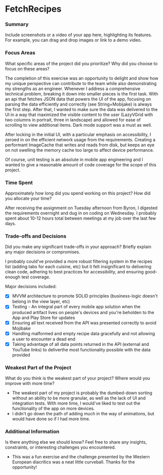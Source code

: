 # FetchRecipes

### Summary
Include screenshots or a video of your app here, highlighting its features. For example, you can drag and drop images or link to a demo video.

### Focus Areas
What specific areas of the project did you prioritize? Why did you choose to focus on these areas?

The completion of this exercise was an opportunity to delight and show how my unique perspective can contribute to the team while also demonstrating my strengths as an engineer. Whenever I address a comprehensive technical problem, breaking it down into smaller pieces is the first task. With an api that fetches JSON data that powers the UI of the app, focusing on parsing the data efficiently and correctly (see String+Mobijake) is always the first step. After that, I wanted to make sure the data was delivered to the UI in a way that maximized the visible content to the user (LazyVGrid with two columns in portrait, three in landscape) and allowed for ease of scrolling to view additional items. Dark mode support was a must as well.

After locking in the initial UI, with a particular emphasis on accessibility, I zeroed in on the efficient network usage from the requirements. Creating a performant ImageCache that writes and reads from disk, but keeps an eye on not swelling the memory cache too large to affect device performance. 

Of course, unit testing is an absolute in mobile app engineering and I wanted to give a reasonable amount of code coverage for the scope of this project.

### Time Spent
Approximately how long did you spend working on this project? How did you allocate your time?

After receiving the assignment on Tuesday afternoon from Byron, I digested the requirements overnight and dug in on coding on Wednesday. I probably spent about 10-12 hours total between meetings at my job over the last few days.

### Trade-offs and Decisions
Did you make any significant trade-offs in your approach? Briefly explain any major decisions or compromises.

I probably could've provided a more robust filtering system in the recipes list (adding tabs for each cuisine, etc) but it felt insignificant to delivering clean code, adhering to best practices for accessibility, and ensuring good-enough test coverage.

Major decisions included:

- [x] MVVM architecture to promote SOLID principles (business-logic doesn't belong in the view layer, etc)
- [x] Testing - An integral part of every mobile app solution when the produced artifact lives on people's devices and you're beholden to the App and Play Store for updates
- [x] Ensuring all text received from the API was presented correctly to avoid Mojibake
- [x] Handling malformed and empty recipe data gracefully and not allowing a user to encounter a dead end
- [x] Taking advantage of all data points returned in the API (external and YouTube links) to deliverthe most functionality possible with the data provided

### Weakest Part of the Project
What do you think is the weakest part of your project? Where would you improve with more time?

- The weakest part of my project is probably the dumbed-down sorting without an ability to be more granular, as well as the lack of UI and integration tests. With more time, I would've liked to test out the functionality of the app on more devices.
- I didn't go down the path of adding much in the way of animations, but would have done so if I had more time.

### Additional Information
Is there anything else we should know? Feel free to share any insights, constraints, or interesting challenges you encountered.

- This was a fun exercise and the challenge presented by the Western European diacritics was a neat little curveball. Thanks for the opportunity!
